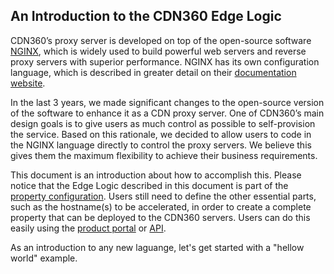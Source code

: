 ## An Introduction to the CDN360 Edge Logic

CDN360’s proxy server is developed on top of the open-source software [NGINX](nginx.org), which is widely used to build powerful web servers and reverse proxy servers with superior performance. NGINX has its own configuration language, which is described in greater detail on their [documentation website](http://nginx.org/en/docs/).

In the last 3 years, we made significant changes to the open-source version of the software to enhance it as a CDN proxy server. One of CDN360’s main design goals is to give users as much control as possible to self-provision the service. Based on this rationale, we decided to allow users to code in the NGINX language directly to control the proxy servers. We believe this gives them the maximum flexibility to achieve their business requirements.

This document is an introduction about how to accomplish this. Please notice that the Edge Logic described in this document is part of the [property configuration](/apidocs#operation/createProperty). Users still need to define the other essential parts, such as the hostname(s) to be accelerated, in order to create a complete property that can be deployed to the CDN360 servers. Users can do this easily using the [product portal](https://console.cdnetworks.com/cdn) or [API](/apidocs).

As an introduction to any new laguange, let's get started with a "hellow world" example.

